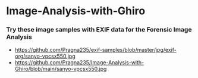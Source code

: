 # Image-Analysis-with-Ghiro

### Try these image samples with EXIF data for the Forensic Image Analysis
* https://github.com/Pragna235/exif-samples/blob/master/jpg/exif-org/sanyo-vpcsx550.jpg
* https://github.com/Pragna235/Image-Analysis-with-Ghiro/blob/main/sanyo-vpcsx550.jpg

